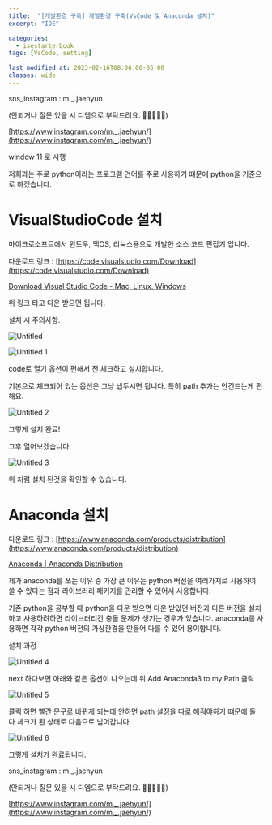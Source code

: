```yaml
---
title:  "[개발환경 구축] 개발환경 구축(VsCode 및 Anaconda 설치)"
excerpt: "IDE"

categories:
  - isestarterbook
tags: [VsCode, setting]

last_modified_at: 2023-02-16T08:06:00-05:00
classes: wide
---
```


sns_instagram : m._.jaehyun 

(안되거나 질문 있을 시 디엠으로 부탁드려요. 🙏🙏🙏🙏🙏)

[https://www.instagram.com/m._.jaehyun/](https://www.instagram.com/m._.jaehyun/)

window 11 로 시행

저희과는 주로 python이라는 프로그램 언어를 주로 사용하기 떄문에 python을 기준으로 하겠습니다.

# VisualStudioCode 설치

마이크로소프트에서 윈도우, 맥OS, 리눅스용으로 개발한 소스 코드 편집기 입니다.

다운로드 링크 : [https://code.visualstudio.com/Download](https://code.visualstudio.com/Download)

[Download Visual Studio Code - Mac, Linux, Windows](https://code.visualstudio.com/Download)

위 링크 타고 다운 받으면 됩니다.

설치 시 주의사항.

![Untitled](https://user-images.githubusercontent.com/86664178/219368128-b837c69c-8f01-4a23-998d-565565f9113d.png)


![Untitled 1](https://user-images.githubusercontent.com/86664178/219368363-9d86ecc6-22fa-4c7b-bdf7-648daad1c454.png)


code로 열기 옵션이 편해서 전 체크하고 설치합니다.

기본으로 체크되어 있는 옵션은 그냥 냅두시면 됩니다. 특히 path 추가는 안건드는게 편해요.

![Untitled 2](https://user-images.githubusercontent.com/86664178/219368756-37df86f4-332c-45ce-b28c-338885feff78.png)


그렇게 설치 완료!

그후 열어보겠습니다.

![Untitled 3](https://user-images.githubusercontent.com/86664178/219368814-f24f886e-ede9-42c3-b33a-f4439235abfa.png)

위 처럼 설치 된것을 확인할 수 있습니다.

# Anaconda 설치

다운로드 링크 : [https://www.anaconda.com/products/distribution](https://www.anaconda.com/products/distribution)

[Anaconda | Anaconda Distribution](https://www.anaconda.com/products/distribution)

제가 anaconda를 쓰는 이유 중 가장 큰 이유는 python 버전을 여러가지로 사용하여 쓸 수 있다는 점과 라이브러리 패키지를 관리할 수 있어서 사용합니다.

기존 python을 공부할 때 python을 다운 받으면 다운 받았던 버전과 다른 버전을 설치하고 사용하려하면 라이브러리간 충돌 문제가 생기는 경우가 있습니다. anaconda를 사용하면 각각 python 버전의 가상환경을 만들어 다룰 수 있어 용이합니다.

설치 과정

![Untitled 4](https://user-images.githubusercontent.com/86664178/219369073-49f3e43f-549d-46f2-acca-716885814112.png)


next 하다보면 아래와 같은 옵션이 나오는데 위 Add Anaconda3 to my Path 클릭

![Untitled 5](https://user-images.githubusercontent.com/86664178/219370170-6763456e-9306-467e-ab49-169923fdc970.png)


클릭 하면 빨간 문구로 바뀌게 되는데 안하면 path 설정을 따로 해줘야하기 떄문에 둘 다 체크가 된 상태로 다음으로 넘어갑니다.

![Untitled 6](https://user-images.githubusercontent.com/86664178/219375423-783be1ad-e32f-4ffe-8a53-2a5a8bddc24e.png)


그렇게 설치가 완료됩니다.

sns_instagram : m._.jaehyun 

(안되거나 질문 있을 시 디엠으로 부탁드려요. 🙏🙏🙏🙏🙏)

[https://www.instagram.com/m._.jaehyun/](https://www.instagram.com/m._.jaehyun/)